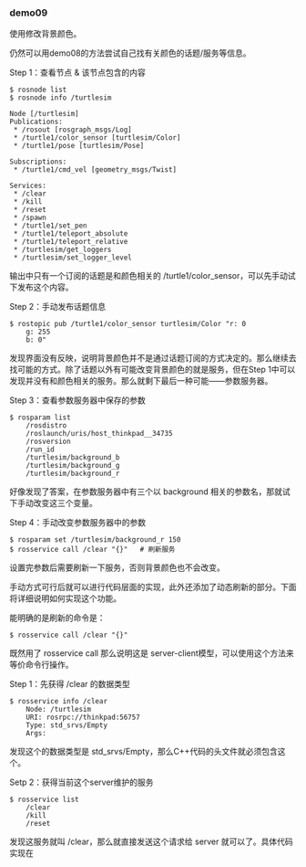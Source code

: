 ### demo09
使用修改背景颜色。

仍然可以用demo08的方法尝试自己找有关颜色的话题/服务等信息。

Step 1：查看节点 & 该节点包含的内容
```shell
$ rosnode list
$ rosnode info /turtlesim

Node [/turtlesim]
Publications: 
 * /rosout [rosgraph_msgs/Log]
 * /turtle1/color_sensor [turtlesim/Color]
 * /turtle1/pose [turtlesim/Pose]

Subscriptions: 
 * /turtle1/cmd_vel [geometry_msgs/Twist]

Services: 
 * /clear
 * /kill
 * /reset
 * /spawn
 * /turtle1/set_pen
 * /turtle1/teleport_absolute
 * /turtle1/teleport_relative
 * /turtlesim/get_loggers
 * /turtlesim/set_logger_level
```
输出中只有一个订阅的话题是和颜色相关的 /turtle1/color_sensor，可以先手动试下发布这个内容。

Step 2：手动发布话题信息
```shell
$ rostopic pub /turtle1/color_sensor turtlesim/Color "r: 0
	g: 255
	b: 0" 
```
发现界面没有反映，说明背景颜色并不是通过话题订阅的方式决定的。那么继续去找可能的方式。除了话题以外有可能改变背景颜色的就是服务，但在Step 1中可以发现并没有和颜色相关的服务。那么就剩下最后一种可能——参数服务器。

Step 3：查看参数服务器中保存的参数
```shell
$ rosparam list
	/rosdistro
	/roslaunch/uris/host_thinkpad__34735
	/rosversion
	/run_id
	/turtlesim/background_b
	/turtlesim/background_g
	/turtlesim/background_r
```
好像发现了答案，在参数服务器中有三个以 background 相关的参数名，那就试下手动改变这三个变量。

Step 4：手动改变参数服务器中的参数
```shell
$ rosparam set /turtlesim/background_r 150
$ rosservice call /clear "{}"   # 刷新服务
```
设置完参数后需要刷新一下服务，否则背景颜色也不会改变。

手动方式可行后就可以进行代码层面的实现，此外还添加了动态刷新的部分。下面将详细说明如何实现这个功能。

能明确的是刷新的命令是：
```shell
$ rosservice call /clear "{}"
```
既然用了 rosservice call 那么说明这是 server-client模型，可以使用这个方法来等价命令行操作。

Step 1：先获得 /clear 的数据类型
```shell
$ rosservice info /clear 
	Node: /turtlesim
	URI: rosrpc://thinkpad:56757
	Type: std_srvs/Empty
	Args: 
```
发现这个的数据类型是 std_srvs/Empty，那么C++代码的头文件就必须包含这个。

Setp 2：获得当前这个server维护的服务
```shell
$ rosservice list
	/clear
	/kill
	/reset
```
发现这服务就叫 /clear，那么就直接发送这个请求给 server 就可以了。具体代码实现在